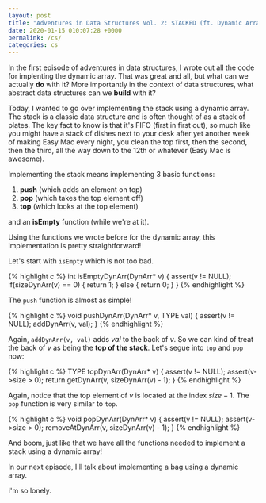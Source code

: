```yaml
---
layout: post
title: "Adventures in Data Structures Vol. 2: $TACKED (ft. Dynamic Arrays)"
date: 2020-01-15 010:07:28 +0000
permalink: /cs/
categories: cs
---
```


In the first episode of adventures in data structures, I wrote out all the code for implenting the dynamic array.
That was great and all, but what can we actually **do** with it?
More importantly in the context of data structures, what abstract data structures can we **build** with it?

Today, I wanted to go over implementing the stack using a dynamic array.
The stack is a classic data structure and is often thought of as a stack of plates.
The key fact to know is that it's FIFO (first in first out), so much like you might have a stack of dishes next to your desk after yet another week of making Easy Mac every night, you clean the top first, then the second, then the third, all the way down to the 12th or whatever (Easy Mac is awesome).

Implementing the stack means implementing 3 basic functions:

1. **push** (which adds an element on top)
2. **pop** (which takes the top element off)
3. **top** (which looks at the top element)

and an **isEmpty** function (while we're at it).

Using the functions we wrote before for the dynamic array, this implementation is pretty straightforward!

Let's start with `isEmpty` which is not too bad.

{% highlight c %}
int isEmptyDynArr(DynArr* v)
{
	assert(v != NULL);
	if(sizeDynArr(v) == 0)
	{
		return 1;
	}
	else
	{
		return 0;
	}
}
{% endhighlight %}

The `push` function is almost as simple!

{% highlight c %}
void pushDynArr(DynArr* v, TYPE val)
{
	assert(v != NULL);
	addDynArr(v, val);
}
{% endhighlight %}

Again, `addDynArr(v, val)` adds $val$ to the back of $v$.
So we can kind of treat the back of $v$ as being the **top of the stack**.
Let's segue into `top` and `pop` now:

{% highlight c %}
TYPE topDynArr(DynArr* v)
{
	assert(v != NULL);
	assert(v->size > 0);
	return getDynArr(v, sizeDynArr(v) - 1);
}
{% endhighlight %}

Again, notice that the top element of $v$ is located at the index $size - 1$.
The `pop` function is very similar to `top`.

{% highlight c %}
void popDynArr(DynArr* v)
{
	assert(v != NULL);
	assert(v->size > 0);
	removeAtDynArr(v, sizeDynArr(v) - 1);
}
{% endhighlight %}

And boom, just like that we have all the functions needed to implement a stack using a dynamic array!

In our next episode, I'll talk about implementing a bag using a dynamic array.

I'm so lonely.
